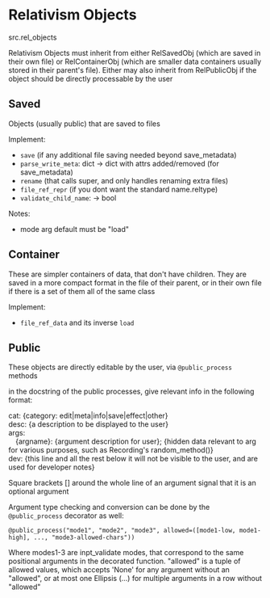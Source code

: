 # Relativism Objects

src.rel_objects

Relativism Objects must inherit from either RelSavedObj (which are saved
in their own file) or RelContainerObj (which are smaller data containers
usually stored in their parent's file). Either may also inherit from 
RelPublicObj if the object should be directly processable by the user

## Saved

Objects (usually public) that are saved to files

Implement:
- `save` (if any additional file saving needed beyond save_metadata)
- `parse_write_meta`: dict -> dict with attrs added/removed (for save_metadata)
- `rename` (that calls super, and only handles renaming extra files)
- `file_ref_repr` (if you dont want the standard name.reltype)
- `validate_child_name`: -> bool

Notes:
- mode arg default must be "load"

## Container

These are simpler containers of data, that don't have children. They are saved
in a more compact format in the file of their parent, or in their own file if
there is a set of them all of the same class

Implement:
- `file_ref_data` and its inverse `load`



## Public

These objects are directly editable by the user, via `@public_process` methods

in the docstring of the public processes, give relevant info in the following format:


cat: {category: edit|meta|info|save|effect|other}  
desc: {a description to be displayed to the user}  
args:  
&ensp;&ensp;{argname}: {argument description for user}; {hidden data relevant to arg for various
purposes, such as Recording's random_method()}  
dev: {this line and all the rest below it will not be visible to the user, and are used for
developer notes}

Square brackets [] around the whole line of an argument signal that it is an optional argument

Argument type checking and conversion can be done by the `@public_process` decorator as well:

`@public_process("mode1", "mode2", "mode3", allowed=([mode1-low, mode1-high], ..., "mode3-allowed-chars"))`

Where modes1-3 are inpt_validate modes, that correspond to the same positional
arguments in the decorated function. "allowed" is a tuple of allowed values,
which accepts 'None' for any argument without an "allowed", or at most one Ellipsis 
(...) for multiple arguments in a row without "allowed"


